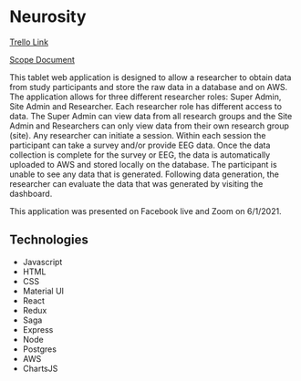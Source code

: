 
# Neurosity

[Trello Link](https://trello.com/neurositye)

[Scope Document](https://docs.google.com/document/d/1VDrnERDzm9YkMT5MJJfGMRRlH98ur12EBIHjysxm5ns/edit?ts=60998ddf#heading=h.mya8vundjrii)


This tablet web application is designed to allow a researcher to obtain data from study participants and store the raw data in a database and on AWS. The application allows for three different researcher roles: Super Admin, Site Admin and Researcher. Each researcher role has different access to data. The Super Admin can view data from all research groups and the Site Admin and Researchers can only view data from their own research group (site). Any researcher can initiate a session. Within each session the participant can take a survey and/or provide EEG data. Once the data collection is complete for the survey or EEG, the data is automatically uploaded to AWS and stored locally on the database. The participant is unable to see any data that is generated. Following data generation, the researcher can evaluate the data that was generated by visiting the dashboard. 

This application was presented on Facebook live and Zoom on 6/1/2021. 



## Technologies

- Javascript
- HTML
- CSS
- Material UI
- React
- Redux
- Saga
- Express
- Node
- Postgres
- AWS
- ChartsJS





